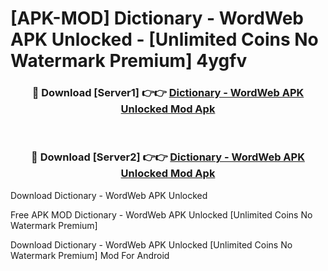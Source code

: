 # [APK-MOD] Dictionary - WordWeb APK Unlocked - [Unlimited Coins No Watermark Premium] 4ygfv



<div align="center">
<h3>🔴 Download [Server1] 👉👉 <a href="https://momento.my/?title=Dictionary_-_WordWeb_APK_Unlocked">Dictionary - WordWeb APK Unlocked Mod Apk</a></h3><br>

<h3>🔴 Download [Server2] 👉👉 <a href="https://momento.my/?title=Dictionary_-_WordWeb_APK_Unlocked">Dictionary - WordWeb APK Unlocked Mod Apk</a></h3>
</div>



Download Dictionary - WordWeb APK Unlocked 

Free APK MOD Dictionary - WordWeb APK Unlocked [Unlimited Coins No Watermark Premium]

Download Dictionary - WordWeb APK Unlocked [Unlimited Coins No Watermark Premium] Mod For Android
